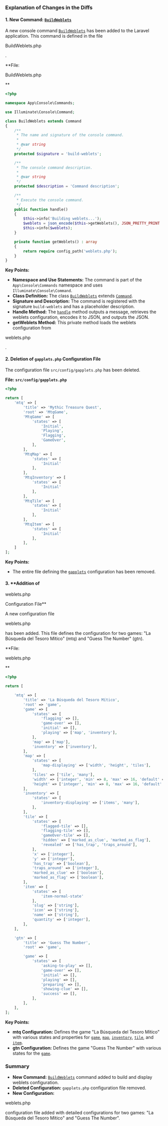 ### Explanation of Changes in the Diffs

#### 1. **New Command: [`BuildWeblets`](command:_github.copilot.openSymbolFromReferences?%5B%22%22%2C%5B%7B%22uri%22%3A%7B%22scheme%22%3A%22file%22%2C%22authority%22%3A%22%22%2C%22path%22%3A%22%2FC%3A%2FUsers%2Femili%2FDesktop%2Fadding_weblets_config.txt%22%2C%22query%22%3A%22%22%2C%22fragment%22%3A%22%22%7D%2C%22pos%22%3A%7B%22line%22%3A0%2C%22character%22%3A38%7D%7D%5D%2C%2263133014-ae57-437b-90d7-3e859172e42d%22%5D "Go to definition")**

A new console command [`BuildWeblets`](command:_github.copilot.openSymbolFromReferences?%5B%22%22%2C%5B%7B%22uri%22%3A%7B%22scheme%22%3A%22file%22%2C%22authority%22%3A%22%22%2C%22path%22%3A%22%2FC%3A%2FUsers%2Femili%2FDesktop%2Fadding_weblets_config.txt%22%2C%22query%22%3A%22%22%2C%22fragment%22%3A%22%22%7D%2C%22pos%22%3A%7B%22line%22%3A0%2C%22character%22%3A38%7D%7D%5D%2C%2263133014-ae57-437b-90d7-3e859172e42d%22%5D "Go to definition") has been added to the Laravel application. This command is defined in the file 

BuildWeblets.php

.

**File: 

BuildWeblets.php

**
```php
<?php

namespace App\Console\Commands;

use Illuminate\Console\Command;

class BuildWeblets extends Command
{
    /**
     * The name and signature of the console command.
     *
     * @var string
     */
    protected $signature = 'build-weblets';

    /**
     * The console command description.
     *
     * @var string
     */
    protected $description = 'Command description';

    /**
     * Execute the console command.
     */
    public function handle()
    {
        $this->info('Building weblets...');
        $weblets = json_encode($this->getWeblets(), JSON_PRETTY_PRINT | JSON_UNESCAPED_SLASHES | JSON_UNESCAPED_UNICODE);
        $this->info($weblets);
    }

    private function getWeblets() : array
    {
        return require config_path('weblets.php');
    }
}
```

**Key Points:**
- **Namespace and Use Statements:** The command is part of the `App\Console\Commands` namespace and uses `Illuminate\Console\Command`.
- **Class Definition:** The class [`BuildWeblets`](command:_github.copilot.openSymbolFromReferences?%5B%22%22%2C%5B%7B%22uri%22%3A%7B%22scheme%22%3A%22file%22%2C%22authority%22%3A%22%22%2C%22path%22%3A%22%2FC%3A%2FUsers%2Femili%2FDesktop%2Fadding_weblets_config.txt%22%2C%22query%22%3A%22%22%2C%22fragment%22%3A%22%22%7D%2C%22pos%22%3A%7B%22line%22%3A0%2C%22character%22%3A38%7D%7D%5D%2C%2263133014-ae57-437b-90d7-3e859172e42d%22%5D "Go to definition") extends [`Command`](command:_github.copilot.openSymbolFromReferences?%5B%22%22%2C%5B%7B%22uri%22%3A%7B%22scheme%22%3A%22file%22%2C%22authority%22%3A%22%22%2C%22path%22%3A%22%2FC%3A%2FUsers%2Femili%2FDesktop%2Fadding_weblets_config.txt%22%2C%22query%22%3A%22%22%2C%22fragment%22%3A%22%22%7D%2C%22pos%22%3A%7B%22line%22%3A10%2C%22character%22%3A24%7D%7D%5D%2C%2263133014-ae57-437b-90d7-3e859172e42d%22%5D "Go to definition").
- **Signature and Description:** The command is registered with the signature `build-weblets` and has a placeholder description.
- **Handle Method:** The [`handle`](command:_github.copilot.openSymbolFromReferences?%5B%22%22%2C%5B%7B%22uri%22%3A%7B%22scheme%22%3A%22file%22%2C%22authority%22%3A%22%22%2C%22path%22%3A%22%2FC%3A%2FUsers%2Femili%2FDesktop%2Fadding_weblets_config.txt%22%2C%22query%22%3A%22%22%2C%22fragment%22%3A%22%22%7D%2C%22pos%22%3A%7B%22line%22%3A31%2C%22character%22%3A21%7D%7D%5D%2C%2263133014-ae57-437b-90d7-3e859172e42d%22%5D "Go to definition") method outputs a message, retrieves the weblets configuration, encodes it to JSON, and outputs the JSON.
- **getWeblets Method:** This private method loads the weblets configuration from 

weblets.php

.

#### 2. **Deletion of `gapplets.php` Configuration File**

The configuration file `src/config/gapplets.php` has been deleted.

**File: `src/config/gapplets.php`**
```php
<?php

return [
    'mtq' => [
        'title' => 'Mythic Treasure Quest',
        'root' => 'MtqGame',
        'MtqGame' => [
            'states' => [
                'Initial',
                'Playing',
                'Flagging',
                'GameOver',
            ],
        ],
        'MtqMap' => [
            'states' => [
                'Initial'
            ],
        ],
        'MtqInventory' => [
            'states' => [
                'Initial'
            ],
        ],
        'MtqTile' => [
            'states' => [
                'Initial'
            ],
        ],
        'MtqItem' => [
            'states' => [
                'Initial'
            ],
        ],
    ]
];
```

**Key Points:**
- The entire file defining the [`gapplets`](command:_github.copilot.openSymbolFromReferences?%5B%22%22%2C%5B%7B%22uri%22%3A%7B%22scheme%22%3A%22file%22%2C%22authority%22%3A%22%22%2C%22path%22%3A%22%2FC%3A%2FUsers%2Femili%2FDesktop%2Fadding_weblets_config.txt%22%2C%22query%22%3A%22%22%2C%22fragment%22%3A%22%22%7D%2C%22pos%22%3A%7B%22line%22%3A43%2C%22character%22%3A24%7D%7D%5D%2C%2263133014-ae57-437b-90d7-3e859172e42d%22%5D "Go to definition") configuration has been removed.

#### 3. **Addition of 

weblets.php

 Configuration File**

A new configuration file 

weblets.php

 has been added. This file defines the configuration for two games: "La Búsqueda del Tesoro Mítico" (mtq) and "Guess The Number" (gtn).

**File: 

weblets.php

**
```php
<?php

return [

    'mtq' => [
        'title' => 'La Búsqueda del Tesoro Mítico',
        'root' => 'game',
        'game' => [
            'states' => [
                'flagging' => [],
                'game-over' => [],
                'initial' => [],
                'playing' => ['map', 'inventory'],
            ],
            'map' => ['map'],
            'inventory' => ['inventory'],
        ],
        'map' => [
            'states' => [
                'map-displaying' => ['width', 'height', 'tiles'],
            ],
            'tiles' => ['tile', 'many'],
            'width' => ['integer', 'min' => 8, 'max' => 16, 'default' => 8],
            'height' => ['integer', 'min' => 8, 'max' => 16, 'default' => 8],
        ],
        'inventory' => [
            'states' => [
                'inventory-displaying' => ['items', 'many'],
            ],
        ],
        'tile' => [
            'states' => [
                'flagged-tile' => [],
                'flagging-tile' => [],
                'gameOver-tile' => [],
                'hidden' => ['marked_as_clue', 'marked_as_flag'],
                'revealed' => ['has_trap', 'traps_around'],
            ],
            'x' => ['integer'],
            'y' => ['integer'],
            'has_trap' => ['boolean'],
            'traps_around' => ['integer'],
            'marked_as_clue' => ['boolean'],
            'marked_as_flag' => ['boolean'],
        ],
        'item' => [
            'states' => [
                'item-normal-state'
            ],
            'slug' => ['string'],
            'icon' => ['string'],
            'name' => ['string'],
            'quantity' => ['integer'],
        ],
    ],

    'gtn' => [
        'title' => 'Guess The Number',
        'root' => 'game',

        'game' => [
            'states' => [
                'asking-to-play' => [],
                'game-over' => [],
                'initial' => [],
                'playing' => [],
                'preparing' => [],
                'showing-clue' => [],
                'success' => [],
            ],
        ],
    ],
];
```

**Key Points:**
- **mtq Configuration:** Defines the game "La Búsqueda del Tesoro Mítico" with various states and properties for [`game`](command:_github.copilot.openSymbolFromReferences?%5B%22%22%2C%5B%7B%22uri%22%3A%7B%22scheme%22%3A%22file%22%2C%22authority%22%3A%22%22%2C%22path%22%3A%22%2FC%3A%2FUsers%2Femili%2FDesktop%2Fadding_weblets_config.txt%22%2C%22query%22%3A%22%22%2C%22fragment%22%3A%22%22%7D%2C%22pos%22%3A%7B%22line%22%3A97%2C%22character%22%3A20%7D%7D%5D%2C%2263133014-ae57-437b-90d7-3e859172e42d%22%5D "Go to definition"), [`map`](command:_github.copilot.openSymbolFromReferences?%5B%22%22%2C%5B%7B%22uri%22%3A%7B%22scheme%22%3A%22file%22%2C%22authority%22%3A%22%22%2C%22path%22%3A%22%2FC%3A%2FUsers%2Femili%2FDesktop%2Fadding_weblets_config.txt%22%2C%22query%22%3A%22%22%2C%22fragment%22%3A%22%22%7D%2C%22pos%22%3A%7B%22line%22%3A103%2C%22character%22%3A32%7D%7D%5D%2C%2263133014-ae57-437b-90d7-3e859172e42d%22%5D "Go to definition"), [`inventory`](command:_github.copilot.openSymbolFromReferences?%5B%22%22%2C%5B%7B%22uri%22%3A%7B%22scheme%22%3A%22file%22%2C%22authority%22%3A%22%22%2C%22path%22%3A%22%2FC%3A%2FUsers%2Femili%2FDesktop%2Fadding_weblets_config.txt%22%2C%22query%22%3A%22%22%2C%22fragment%22%3A%22%22%7D%2C%22pos%22%3A%7B%22line%22%3A103%2C%22character%22%3A39%7D%7D%2C%7B%22uri%22%3A%7B%22scheme%22%3A%22file%22%2C%22authority%22%3A%22%22%2C%22path%22%3A%22%2Fc%3A%2FUsers%2Femili%2FDesktop%2Fbase-project%2Fsrc%2Fconfig%2Fweblets.php%22%2C%22query%22%3A%22%22%2C%22fragment%22%3A%22%22%7D%2C%22pos%22%3A%7B%22line%22%3A25%2C%22character%22%3A9%7D%7D%5D%2C%2263133014-ae57-437b-90d7-3e859172e42d%22%5D "Go to definition"), [`tile`](command:_github.copilot.openSymbolFromReferences?%5B%22%22%2C%5B%7B%22uri%22%3A%7B%22scheme%22%3A%22file%22%2C%22authority%22%3A%22%22%2C%22path%22%3A%22%2FC%3A%2FUsers%2Femili%2FDesktop%2Fadding_weblets_config.txt%22%2C%22query%22%3A%22%22%2C%22fragment%22%3A%22%22%7D%2C%22pos%22%3A%7B%22line%22%3A112%2C%22character%22%3A26%7D%7D%2C%7B%22uri%22%3A%7B%22scheme%22%3A%22file%22%2C%22authority%22%3A%22%22%2C%22path%22%3A%22%2Fc%3A%2FUsers%2Femili%2FDesktop%2Fbase-project%2Fsrc%2Fconfig%2Fweblets.php%22%2C%22query%22%3A%22%22%2C%22fragment%22%3A%22%22%7D%2C%22pos%22%3A%7B%22line%22%3A21%2C%22character%22%3A25%7D%7D%5D%2C%2263133014-ae57-437b-90d7-3e859172e42d%22%5D "Go to definition"), and [`item`](command:_github.copilot.openSymbolFromReferences?%5B%22%22%2C%5B%7B%22uri%22%3A%7B%22scheme%22%3A%22file%22%2C%22authority%22%3A%22%22%2C%22path%22%3A%22%2FC%3A%2FUsers%2Femili%2FDesktop%2Fadding_weblets_config.txt%22%2C%22query%22%3A%22%22%2C%22fragment%22%3A%22%22%7D%2C%22pos%22%3A%7B%22line%22%3A136%2C%22character%22%3A10%7D%7D%2C%7B%22uri%22%3A%7B%22scheme%22%3A%22file%22%2C%22authority%22%3A%22%22%2C%22path%22%3A%22%2Fc%3A%2FUsers%2Femili%2FDesktop%2Fbase-project%2Fsrc%2Fconfig%2Fweblets.php%22%2C%22query%22%3A%22%22%2C%22fragment%22%3A%22%22%7D%2C%22pos%22%3A%7B%22line%22%3A45%2C%22character%22%3A9%7D%7D%5D%2C%2263133014-ae57-437b-90d7-3e859172e42d%22%5D "Go to definition").
- **gtn Configuration:** Defines the game "Guess The Number" with various states for the [`game`](command:_github.copilot.openSymbolFromReferences?%5B%22%22%2C%5B%7B%22uri%22%3A%7B%22scheme%22%3A%22file%22%2C%22authority%22%3A%22%22%2C%22path%22%3A%22%2FC%3A%2FUsers%2Femili%2FDesktop%2Fadding_weblets_config.txt%22%2C%22query%22%3A%22%22%2C%22fragment%22%3A%22%22%7D%2C%22pos%22%3A%7B%22line%22%3A97%2C%22character%22%3A20%7D%7D%5D%2C%2263133014-ae57-437b-90d7-3e859172e42d%22%5D "Go to definition").

### Summary

- **New Command:** [`BuildWeblets`](command:_github.copilot.openSymbolFromReferences?%5B%22%22%2C%5B%7B%22uri%22%3A%7B%22scheme%22%3A%22file%22%2C%22authority%22%3A%22%22%2C%22path%22%3A%22%2FC%3A%2FUsers%2Femili%2FDesktop%2Fadding_weblets_config.txt%22%2C%22query%22%3A%22%22%2C%22fragment%22%3A%22%22%7D%2C%22pos%22%3A%7B%22line%22%3A0%2C%22character%22%3A38%7D%7D%5D%2C%2263133014-ae57-437b-90d7-3e859172e42d%22%5D "Go to definition") command added to build and display weblets configuration.
- **Deleted Configuration:** `gapplets.php` configuration file removed.
- **New Configuration:** 

weblets.php

 configuration file added with detailed configurations for two games: "La Búsqueda del Tesoro Mítico" and "Guess The Number".
